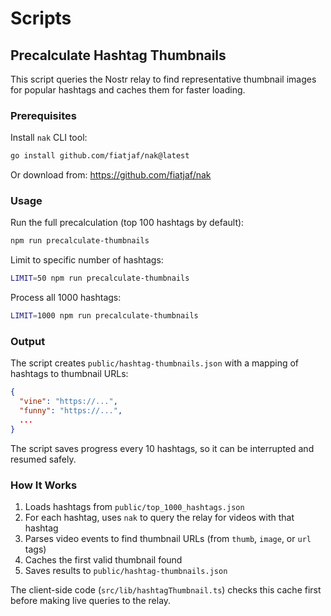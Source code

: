 # Scripts

## Precalculate Hashtag Thumbnails

This script queries the Nostr relay to find representative thumbnail images for popular hashtags and caches them for faster loading.

### Prerequisites

Install `nak` CLI tool:
```bash
go install github.com/fiatjaf/nak@latest
```

Or download from: https://github.com/fiatjaf/nak

### Usage

Run the full precalculation (top 100 hashtags by default):
```bash
npm run precalculate-thumbnails
```

Limit to specific number of hashtags:
```bash
LIMIT=50 npm run precalculate-thumbnails
```

Process all 1000 hashtags:
```bash
LIMIT=1000 npm run precalculate-thumbnails
```

### Output

The script creates `public/hashtag-thumbnails.json` with a mapping of hashtags to thumbnail URLs:
```json
{
  "vine": "https://...",
  "funny": "https://...",
  ...
}
```

The script saves progress every 10 hashtags, so it can be interrupted and resumed safely.

### How It Works

1. Loads hashtags from `public/top_1000_hashtags.json`
2. For each hashtag, uses `nak` to query the relay for videos with that hashtag
3. Parses video events to find thumbnail URLs (from `thumb`, `image`, or `url` tags)
4. Caches the first valid thumbnail found
5. Saves results to `public/hashtag-thumbnails.json`

The client-side code (`src/lib/hashtagThumbnail.ts`) checks this cache first before making live queries to the relay.
